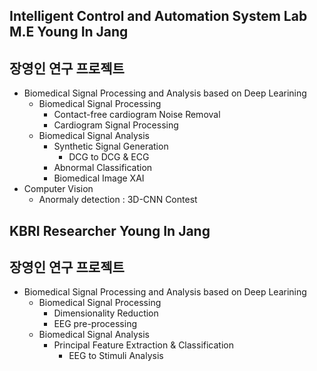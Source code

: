 ## __Intelligent Control and Automation System Lab M.E Young In Jang__  
## 장영인 연구 프로젝트   

* Biomedical Signal Processing and Analysis based on Deep Learining
  * Biomedical Signal Processing  
    * Contact-free cardiogram Noise Removal  
    * Cardiogram Signal Processing
  * Biomedical Signal Analysis  
    * Synthetic Signal Generation  
      * DCG to DCG & ECG
    * Abnormal Classification
    * Biomedical Image XAI
* Computer Vision      
  * Anormaly detection : 3D-CNN Contest    

## __KBRI Researcher Young In Jang__  
## 장영인 연구 프로젝트   

* Biomedical Signal Processing and Analysis based on Deep Learining
  * Biomedical Signal Processing  
    * Dimensionality Reduction  
    * EEG pre-processing
  * Biomedical Signal Analysis  
    * Principal Feature Extraction & Classification  
      * EEG to Stimuli Analysis
